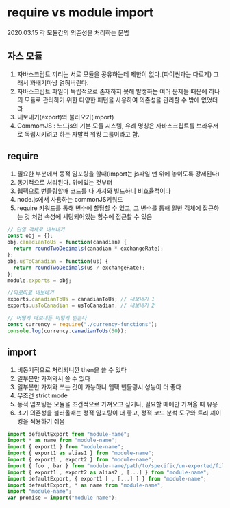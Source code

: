 # require vs module import

2020.03.15
각 모듈간의 의존성을 처리하는 문법

## 자스 모듈

1. 자바스크립트 끼리는 서로 모듈을 공유하는데 제한이 없다.(파이썬과는 다르게) 그래서 꽈배기마냥 얽혀버린다.
2. 자바스크립트 파일이 독립적으로 존재하지 못해 발생하는 여러 문제들 때문에 하나의 모듈로 관리하기 위한 다양한 패턴을 사용하여 의존성을 관리할 수 밖에 없었더라
3. 내보내기(export)와 불러오기(import)
4. CommomJS : 노드js의 기본 모듈 시스템, 유례 명칭은 자바스크립트를 브라우저로 독립시키려고 하는 자발적 워킹 그룹이라고 함.

## require

1. 필요한 부분에서 동적 임포팅을 할때(import는 js파일 맨 위에 놓이도록 강제된다)
2. 동기적으로 처리된다. 위에있는 것부터
3. 웹팩으로 번들링할때 코드를 다 가져와 빌드하니 비효율적이다
4. node.js에서 사용하는 commonJS키워드
5. require 키워드를 통해 변수에 할당할 수 있고, 그 변수를 통해 일반 객체에 접근하는 것 처럼 속성에 세팅되어있는 함수에 접근할 수 있음

```javascript
// 단일 객체로 내보내기
const obj = {};
obj.canadianToUs = function(canadian) {
  return roundTwoDecimals(canadian * exchangeRate);
};
obj.usToCanadian = function(us) {
  return roundTwoDecimals(us / exchangeRate);
};
module.exports = obj;

//따로따로 내보내기
exports.canadianToUs = canadianToUs; // 내보내기 1
exports.usToCanadian = usToCanadian; // 내보내기 2

// 어떻게 내보내든 이렇게 받는다
const currency = require("./currency-functions");
console.log(currency.canadianToUs(50));
```

## import

1. 비동기적으로 처리되니깐 then을 쓸 수 있다
2. 일부분만 가져와서 쓸 수 있다
3. 일부분만 가져와 쓰는 것이 가능하니 웹팩 번들링시 성능이 더 좋다
4. 무조건 strict mode
5. 동적 임포팅은 모듈을 조건적으로 가져오고 싶거나, 필요할 때에만 가져올 때 유용
6. 초기 의존성을 불러올때는 정적 임포팅이 더 좋고, 정적 코드 분석 도구와 트리 셰이킹을 적용하기 쉬움

```javascript
import defaultExport from "module-name";
import * as name from "module-name";
import { export1 } from "module-name";
import { export1 as alias1 } from "module-name";
import { export1 , export2 } from "module-name";
import { foo , bar } from "module-name/path/to/specific/un-exported/file";
import { export1 , export2 as alias2 , [...] } from "module-name";
import defaultExport, { export1 [ , [...] ] } from "module-name";
import defaultExport, * as name from "module-name";
import "module-name";
var promise = import("module-name");
```
